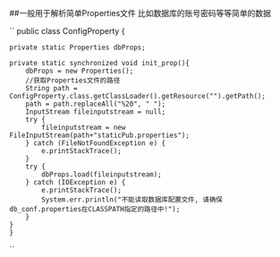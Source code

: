 ##一般用于解析简单Properties文件
比如数据库的账号密码等等简单的数据


``
public class ConfigProperty {
	
	private static Properties dbProps;
	
	private static synchronized void init_prop(){
		dbProps = new Properties();	
		//获取Properties文件的路径
		String path = ConfigProperty.class.getClassLoader().getResource("").getPath();
		path = path.replaceAll("%20", " ");
		InputStream fileinputstream = null;
		try {
			fileinputstream = new FileInputStream(path+"staticPub.properties");
		} catch (FileNotFoundException e) {
			e.printStackTrace();
		}
		try {
			dbProps.load(fileinputstream);
		} catch (IOException e) {
			e.printStackTrace();
			System.err.println("不能读取数据库配置文件, 请确保db_conf.properties在CLASSPATH指定的路径中!");
		}
	}
	}
``
